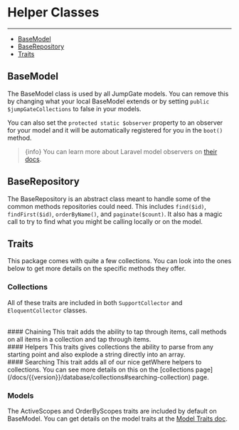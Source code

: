 # Helper Classes

---

- [BaseModel](#base-model)
- [BaseRepository](#base-repository)
- [Traits](#traits)

<a name="base-model"></a>
## BaseModel

The BaseModel class is used by all JumpGate models.  You can remove this by changing what your local BaseModel extends or 
by setting `public $jumpGateCollections` to false in your models.

You can also set the `protected static $observer` property to an observer for your model and it will be automatically registered 
for you in the `boot()` method.

> {info} You can learn more about Laravel model observers on [their docs](https://laravel.com/docs/8.x/eloquent#observers).

<a name="base-repository"></a>
## BaseRepository

The BaseRepository is an abstract class meant to handle some of the common methods repositories could need.  This includes 
`find($id)`, `findFirst($id)`, `orderByName()`, and `paginate($count)`.  It also has a magic call to try to find what you 
might be calling locally or on the model.

<a name="traits"></a>
## Traits

This package comes with quite a few collections.  You can look into the ones below to get more details on the specific methods
they offer.

### Collections
All of these traits are included in both `SupportCollector` and `EloquentCollector` classes.

<br />
#### Chaining
This trait adds the ability to tap through items, call methods on all items in a collection and tap through items.

<br />
#### Helpers
This traits gives collections the ability to parse from any starting point and also explode a string directly into an 
array.

<br />
#### Searching
This trait adds all of our nice getWhere helpers to collections.  You can see more details on this on the 
[collections page](/docs/{{version}}/database/collections#searching-collection) page.

### Models

The ActiveScopes and OrderByScopes traits are included by default on BaseModel.  You can get details on the model traits 
at the [Model Traits doc](/docs/{{version}}/database/traits).
